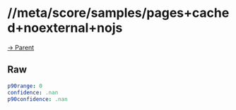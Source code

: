 
# //meta/score/samples/pages+cached+noexternal+nojs

[→ Parent](../..)


## Raw


```yaml
p90range: 0
confidence: .nan
p90confidence: .nan

```

